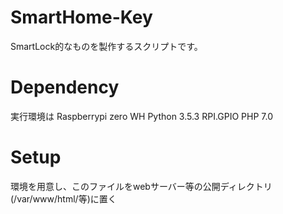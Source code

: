 # SmartHome-Key
SmartLock的なものを製作するスクリプトです。

# Dependency
実行環境は
Raspberrypi zero WH
Python 3.5.3
RPI.GPIO
PHP 7.0

# Setup
環境を用意し、このファイルをwebサーバー等の公開ディレクトリ(/var/www/html/等)に置く
